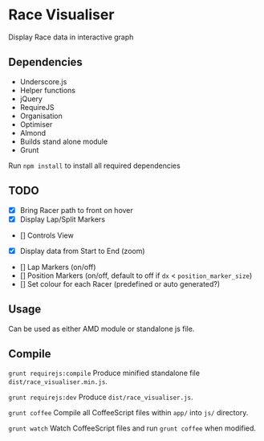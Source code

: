 # Race Visualiser

Display Race data in interactive graph

## Dependencies
- Underscore.js
 - Helper functions
- jQuery
- RequireJS
 - Organisation
 - Optimiser
- Almond
 - Builds stand alone module
- Grunt

Run `npm install` to install all required dependencies

## TODO
- [x] Bring Racer path to front on hover
- [x] Display Lap/Split Markers
- [] Controls View
 - [x] Display data from Start to End (zoom)
 - [] Lap Markers (on/off)
 - [] Position Markers (on/off, default to off if `dx` < `position_marker_size`)
- [] Set colour for each Racer (predefined or auto generated?)

## Usage
Can be used as either AMD module or standalone js file.

## Compile
`grunt requirejs:compile`
Produce minified standalone file `dist/race_visualiser.min.js`.

`grunt requirejs:dev`
Produce `dist/race_visualiser.js`.

`grunt coffee`
Compile all CoffeeScript files within `app/` into `js/` directory.

`grunt watch`
Watch CoffeeScript files and run `grunt coffee` when modified.
